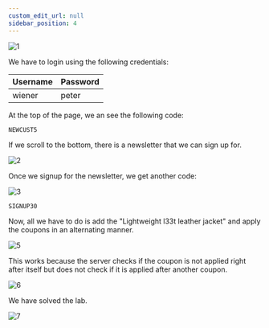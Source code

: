```yaml
---
custom_edit_url: null
sidebar_position: 4
---
```


![1](https://github.com/Knign/Write-ups/assets/110326359/2f0a8e5d-9e1b-4515-a221-75d64bacbf6c)

We have to login using the following credentials:

| Username | Password |
| -------- | -------- |
| wiener         | peter         |

At the top of the page, we an see the following code:

```
NEWCUST5
```

If we scroll to the bottom, there is a newsletter that we can sign up for.

![2](https://github.com/Knign/Write-ups/assets/110326359/2b13ab36-f492-4114-b223-990abb4c8357)

Once we signup for the newsletter, we get another code:

![3](https://github.com/Knign/Write-ups/assets/110326359/e88bc028-4925-4619-a96d-90a894e19880)

```
SIGNUP30
```

Now, all we have to do is add the "Lightweight l33t leather jacket" and apply the coupons in an alternating manner.

![5](https://github.com/Knign/Write-ups/assets/110326359/3cdeda41-84b3-4f94-baac-0e21b29b48d8)

This works because the server checks if the coupon is not applied right after itself but does not check if it is applied after another coupon.

![6](https://github.com/Knign/Write-ups/assets/110326359/50b768c4-8dd1-4b98-aedf-44cfcacab103)

We have solved the lab.

![7](https://github.com/Knign/Write-ups/assets/110326359/1bb9f49e-ac21-43cf-9e0c-1e4279d40007)
